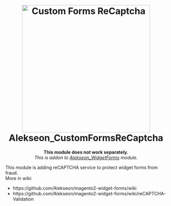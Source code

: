 <h1 align="center">  
<br/>
  <img src="https://i.imgur.com/b2oclHA.png" alt="Custom Forms ReCaptcha" width="400">  
  <br>  
  Alekseon_CustomFormsReCaptcha
  <br>  
</h1>  
<p align="center">
<strong>This module does not work separately.</strong>
<br>
<i>This is addon to <a href="https://github.com/Alekseon/magento2-widget-forms">Alekseon_WidgetForms</a> module.</i>
</p>
<p>
This module is adding reCAPTCHA service to protect widget forms from fraud.
<br>
More in wiki:
<br>
<ul>
<li>https://github.com/Alekseon/magento2-widget-forms/wiki</li>
<li>https://github.com/Alekseon/magento2-widget-forms/wiki/reCAPTCHA-Validation</li>
</ul>
</p>
